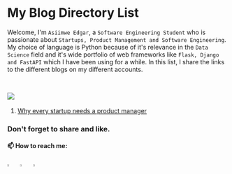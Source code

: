 # My Blog Directory List
Welcome, I'm `Asiimwe Edgar`, a `Software Engineering Student` who is passionate about `Startups, Product Management and Software Engineering`. My choice of language is Python because of it's relevance in the `Data Science` field and it's wide portfolio of web frameworks like `Flask, Django and FastAPI` which I have been using for a while. In this list, I share the links to the different blogs on my different accounts.

<br>

<img src="https://img.icons8.com/color/48/000000/medium-logo.png"/>  &nbsp;

1. <a href="https://medium.com/@edgerasiimwe/why-every-startup-needs-a-product-manager-721957cb99c7">Why every startup needs a product manager</a>

### Don't forget to share and like.

#### 📫 How to reach me:
  
[<img src="https://img.icons8.com/color/48/000000/linkedin.png" width="3.5%"/>](https://www.linkedin.com/in/asiimwe-edger-6567aa1b6/)  &nbsp; 
[<img src="https://img.icons8.com/color/48/000000/stackoverflow.png" width="3.5%"/>](https://stackoverflow.com/users/4441059/asiimwe-edgar)  &nbsp; 
<a href="mailto:edgerasiimwe@gmail.com"> <img src="https://img.icons8.com/fluent/48/000000/gmail.png" width="3.5%"/>
